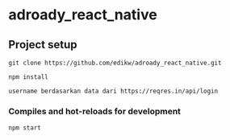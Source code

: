 # adroady_react_native

## Project setup
```
git clone https://github.com/edikw/adroady_react_native.git

npm install

username berdasarkan data dari https://reqres.in/api/login

```

### Compiles and hot-reloads for development
```
npm start

```
